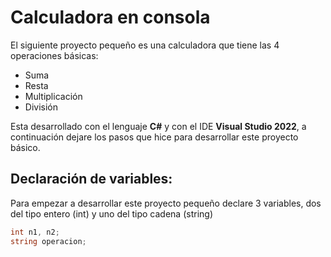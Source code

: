 # Calculadora en consola
El siguiente proyecto pequeño es una calculadora que tiene las 4 operaciones básicas:
 - Suma
 - Resta
 - Multiplicación
 - División

Esta desarrollado con el lenguaje **C#** y con el IDE **Visual Studio 2022**, a continuación dejare los pasos que hice para desarrollar este proyecto básico.
## Declaración de variables:
Para empezar a desarrollar este proyecto pequeño declare 3 variables, dos del tipo entero (int) y uno del tipo cadena (string)  
```c#
int n1, n2;
string operacion;
```

